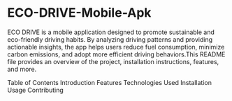 # ECO-DRIVE-Mobile-Apk
ECO DRIVE is a mobile application designed to promote sustainable and eco-friendly driving habits. By analyzing driving patterns and providing actionable insights, the app helps users reduce fuel consumption, minimize carbon emissions, and adopt more efficient driving behaviors.This README file provides an overview of the project, installation instructions, features, and more.

Table of Contents
Introduction
Features
Technologies Used
Installation
Usage
Contributing
